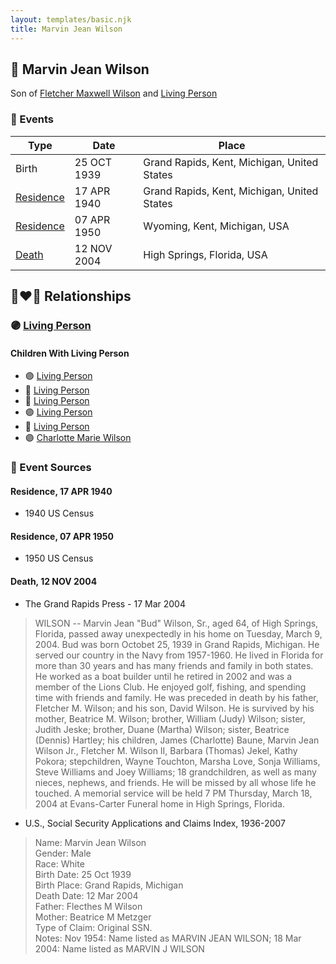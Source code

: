 ```yaml
---
layout: templates/basic.njk
title: Marvin Jean Wilson
---
```

## 🔵 Marvin Jean Wilson

Son of [Fletcher Maxwell Wilson](/people/3/32597724) and [Living Person](/people/1/1324224)

### 📆 Events

Type | Date | Place
------ | ------ | ------
Birth | 25 OCT 1939 | Grand Rapids, Kent, Michigan, United States
[Residence](#event-1) | 17 APR 1940 | Grand Rapids, Kent, Michigan, United States
[Residence](#event-2) | 07 APR 1950 | Wyoming, Kent, Michigan, USA
[Death](#event-3) | 12 NOV 2004 | High Springs, Florida, USA

## 👩‍❤️‍👨 Relationships

### 🟣 [Living Person](/people/3/30798033)

#### Children With Living Person
* 🟣 [Living Person](/people/4/48485755)
* 🔵 [Living Person](/people/3/34064299)
* 🔵 [Living Person](/people/6/61079996)
* 🟣 [Living Person](/people/9/9874246)
* 🔵 [Living Person](/people/3/32081354)
* 🟣 [Charlotte Marie Wilson](/people/1/13972960)
### 📰 Event Sources

#### <a id="event-1"></a> Residence, 17 APR 1940
* 1940 US Census

#### <a id="event-2"></a> Residence, 07 APR 1950
* 1950 US Census

#### <a id="event-3"></a> Death, 12 NOV 2004
* The Grand Rapids Press  - 17 Mar 2004
>   
  > WILSON -- Marvin Jean "Bud" Wilson, Sr., aged 64, of High Springs, Florida, passed away unexpectedly in his home on Tuesday, March 9, 2004. Bud was born Octobet 25, 1939 in Grand Rapids, Michigan. He served our country in the Navy from 1957-1960. He lived in Florida for more than 30 years and has many friends and family in both states. He worked as a boat builder until he retired in 2002 and was a member of the Lions Club. He enjoyed golf, fishing, and spending time with friends and family. He was preceded in death by his father, Fletcher M. Wilson; and his son, David Wilson. He is survived by his mother, Beatrice M. Wilson; brother, William (Judy) Wilson; sister, Judith Jeske; brother, Duane (Martha) Wilson; sister, Beatrice (Dennis) Hartley; his children, James (Charlotte) Baune, Marvin Jean Wilson Jr., Fletcher M. Wilson II, Barbara (Thomas) Jekel, Kathy Pokora; stepchildren, Wayne Touchton, Marsha Love, Sonja Williams, Steve Williams and Joey Williams; 18 grandchildren, as well as many nieces, nephews, and friends. He will be missed by all whose life he touched. A memorial service will be held 7 PM Thursday, March 18, 2004 at Evans-Carter Funeral home in High Springs, Florida.
* U.S., Social Security Applications and Claims Index, 1936-2007
>   
  > Name: Marvin Jean Wilson  
  > Gender: Male  
  > Race: White  
  > Birth Date: 25 Oct 1939  
  > Birth Place: Grand Rapids, Michigan  
  > Death Date: 12 Mar 2004  
  > Father: Flecthes M Wilson  
  > Mother: Beatrice M Metzger  
  > Type of Claim: Original SSN.  
  > Notes: Nov 1954: Name listed as MARVIN JEAN WILSON; 18 Mar 2004: Name listed as MARVIN J WILSON